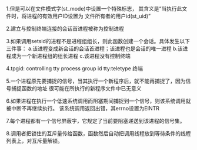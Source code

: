 1.但是可以在文件模式字(st_mode)中设置一个特殊标志，
其含义是“当执行此文件时，将进程的有效用户ID设置为
文件所有者的用户id(st_uid)”


2.建立与控制终端连接的会话首进程被称为控制进程

3.如果调用setsid的进程不是进程组组长，则此函数创建一个会话。具体发生以下三件事：
a.该进程变成新会话的会话首进程；该进程也是会话的唯一进程
b.该进程成为一个新进程组的组长进程
c.该进程没有控制终端

4.tpgid: controlling tty process group id
  tty:teletype 终端

5.一个进程原先要捕捉的信号，当其执行一个新程序后，就不能再捕捉了，因为信号捕捉函数的地址
  很可能在所执行的新程序文件中已无意义

6.如果进程在执行一个低速系统调用而阻塞期间捕捉到一个信号，则该系统调用就被中断不再继续执行。
  该系统调用返回出错，其errno设置为EINTR

7.每个进程都有一个信号屏蔽字，它规定了当前要阻塞递送到该进程的信号集。

8.调用者把锁住的互斥量传给函数，函数然后自动把调用线程放到等待条件的线程列表上，对互斥量解锁。

